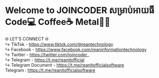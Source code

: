 # Welcome to JOINCODER សម្រាប់អាយធី Code💻 Coffee☕ Metal🤘🏽

🌐 LET’S CONNECT 🌐 <br/>
↪ TikTok - https://www.tiktok.com/@reantechnology <br/>
↪ Facebook - https://www.facebook.com/reaninformationtechnology <br/>
↪ Twitter - https://twitter.com/joincoder_ <br/>
↪ Telegram - https://t.me/reanitofficial <br/>
↪ Telegram Document - https://t.me/reanitofficialsoftware <br/>
Telegram : https://t.me/reanitofficialsoftware <br/>